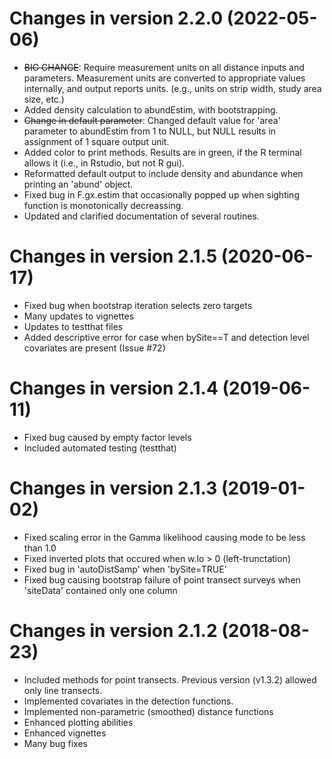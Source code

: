 Changes in version 2.2.0 (2022-05-06)
==============
* ~~BIG CHANGE~~: Require measurement units on all distance inputs and parameters. 
Measurement units are converted to appropriate values internally, and output 
reports units. (e.g., units on strip width, study area size, etc.)
* Added density calculation to abundEstim, with bootstrapping. 
* ~~Change in default parameter~~: Changed default value for 'area' parameter 
to abundEstim from 1 to NULL, but NULL results in assignment of 1 square output 
unit.  
* Added color to print methods.  Results are in green, if the R terminal 
allows it (i.e., in Rstudio, but not R gui). 
* Reformatted default output to include density and abundance when 
printing an 'abund' object.
* Fixed bug in F.gx.estim that occasionally popped up when sighting 
function is monotonically decreassing.
* Updated and clarified documentation of several routines. 

Changes in version 2.1.5 (2020-06-17)
==============
* Fixed bug when bootstrap iteration selects zero targets 
* Many updates to vignettes
* Updates to testthat files
* Added descriptive error for case when bySite==T and detection level covariates are present (Issue #72)

Changes in version 2.1.4 (2019-06-11)
==============
* Fixed bug caused by empty factor levels
* Included automated testing (testthat)

Changes in version 2.1.3 (2019-01-02)
==============
* Fixed scaling error in the Gamma likelihood causing mode to be less than 1.0
* Fixed inverted plots that occured when w.lo > 0 (left-trunctation)
* Fixed bug in 'autoDistSamp' when 'bySite=TRUE'
* Fixed bug causing bootstrap failure of point transect surveys when 'siteData' contained only one column


Changes in version 2.1.2 (2018-08-23)
==============
* Included methods for point transects. Previous version (v1.3.2) allowed only line transects.
* Implemented covariates in the detection functions.
* Implemented non-parametric (smoothed) distance functions
* Enhanced plotting abilities
* Enhanced vignettes
* Many bug fixes